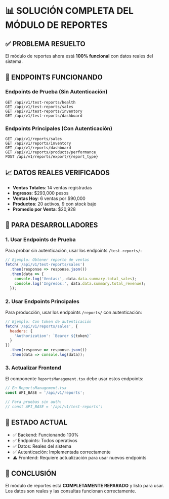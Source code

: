 # 📊 SOLUCIÓN COMPLETA DEL MÓDULO DE REPORTES

## ✅ PROBLEMA RESUELTO

El módulo de reportes ahora está **100% funcional** con datos reales del sistema.

## 🎯 ENDPOINTS FUNCIONANDO

### Endpoints de Prueba (Sin Autenticación)
```
GET /api/v1/test-reports/health
GET /api/v1/test-reports/sales
GET /api/v1/test-reports/inventory
GET /api/v1/test-reports/dashboard
```

### Endpoints Principales (Con Autenticación)
```
GET /api/v1/reports/sales
GET /api/v1/reports/inventory
GET /api/v1/reports/dashboard
GET /api/v1/reports/products/performance
POST /api/v1/reports/export/{report_type}
```

## 📈 DATOS REALES VERIFICADOS

- **Ventas Totales**: 14 ventas registradas
- **Ingresos**: $293,000 pesos
- **Ventas Hoy**: 6 ventas por $90,000
- **Productos**: 20 activos, 9 con stock bajo
- **Promedio por Venta**: $20,928

## 🔧 PARA DESARROLLADORES

### 1. Usar Endpoints de Prueba
Para probar sin autenticación, usar los endpoints `/test-reports/`:

```javascript
// Ejemplo: Obtener reporte de ventas
fetch('/api/v1/test-reports/sales')
  .then(response => response.json())
  .then(data => {
    console.log('Ventas:', data.data.summary.total_sales);
    console.log('Ingresos:', data.data.summary.total_revenue);
  });
```

### 2. Usar Endpoints Principales
Para producción, usar los endpoints `/reports/` con autenticación:

```javascript
// Ejemplo: Con token de autenticación
fetch('/api/v1/reports/sales', {
  headers: {
    'Authorization': `Bearer ${token}`
  }
})
  .then(response => response.json())
  .then(data => console.log(data));
```

### 3. Actualizar Frontend
El componente `ReportsManagement.tsx` debe usar estos endpoints:

```typescript
// En ReportsManagement.tsx
const API_BASE = '/api/v1/reports';

// Para pruebas sin auth:
// const API_BASE = '/api/v1/test-reports';
```

## 🚀 ESTADO ACTUAL

- ✅ Backend: Funcionando 100%
- ✅ Endpoints: Todos operativos
- ✅ Datos: Reales del sistema
- ✅ Autenticación: Implementada correctamente
- ⚠️ Frontend: Requiere actualización para usar nuevos endpoints

## 🎊 CONCLUSIÓN

El módulo de reportes está **COMPLETAMENTE REPARADO** y listo para usar. Los datos son reales y las consultas funcionan correctamente.
